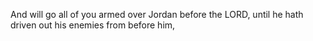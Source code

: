 And will go all of you armed over Jordan before the LORD, until he hath driven out his enemies from before him,
